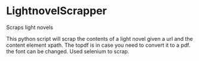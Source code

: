 # LightnovelScrapper
Scraps light novels

This python script will scrap the contents of a light novel given a url and the content element xpath.
The topdf is in case you need to convert it to a pdf. the font can be changed. Used selenium to scrap.
